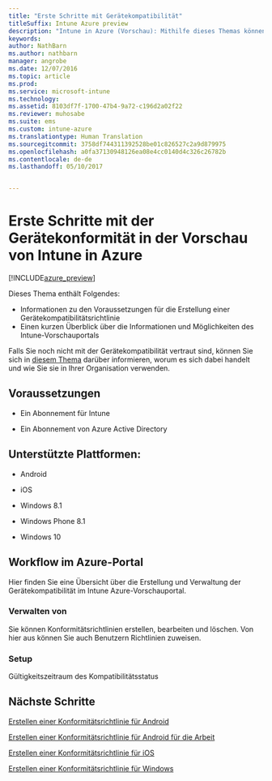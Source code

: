 ```yaml
---
title: "Erste Schritte mit Gerätekompatibilität"
titleSuffix: Intune Azure preview
description: "Intune in Azure (Vorschau): Mithilfe dieses Themas können Sie die Voraussetzungen zum Erstellen von Konformitätsrichtlinien in Microsoft Intune verstehen."
keywords: 
author: NathBarn
ms.author: nathbarn
manager: angrobe
ms.date: 12/07/2016
ms.topic: article
ms.prod: 
ms.service: microsoft-intune
ms.technology: 
ms.assetid: 8103df7f-1700-47b4-9a72-c196d2a02f22
ms.reviewer: muhosabe
ms.suite: ems
ms.custom: intune-azure
ms.translationtype: Human Translation
ms.sourcegitcommit: 3758df744311392528be01c826527c2a9d879975
ms.openlocfilehash: a0fa37130948126ea08e4cc0140d4c326c26782b
ms.contentlocale: de-de
ms.lasthandoff: 05/10/2017


---
```


# <a name="get-started-with-device-compliance-in-intune-azure-preview"></a>Erste Schritte mit der Gerätekonformität in der Vorschau von Intune in Azure


[!INCLUDE[azure_preview](../includes/azure_preview.md)]

Dieses Thema enthält Folgendes: 

- Informationen zu den Voraussetzungen für die Erstellung einer Gerätekompatibilitätsrichtlinie
- Einen kurzen Überblick über die Informationen und Möglichkeiten des Intune-Vorschauportals 

Falls Sie noch nicht mit der Gerätekompatibilität vertraut sind, können Sie sich in [diesem Thema](what-is-device-compliance.md) darüber informieren, worum es sich dabei handelt und wie Sie sie in Ihrer Organisation verwenden.

##  <a name="pre-requisites"></a>Voraussetzungen

-   Ein Abonnement für Intune

-   Ein Abonnement von Azure Active Directory

##  <a name="supported-platforms"></a>Unterstützte Plattformen:

-   Android

-   iOS

-   Windows 8.1

-   Windows Phone 8.1

-   Windows 10

##  <a name="azure-portal-workflow"></a>Workflow im Azure-Portal

Hier finden Sie eine Übersicht über die Erstellung und Verwaltung der Gerätekompatibilität im Intune Azure-Vorschauportal.

<!---### Overview

When you choose the **Set device compliance** workload, the blade opens with an  **Overview** section that displays a summary view of your compliance policies that you have created and the status of the devices they have been applied to. If you
don’t have any policies configured yet, the overview will just include the various reports but with no data.--->

### <a name="manage"></a>Verwalten von

Sie können Konformitätsrichtlinien erstellen, bearbeiten und löschen. Von hier aus können Sie auch Benutzern Richtlinien zuweisen.

<!---### Monitor

This section is a detailed view of what you see in the **Overview**. A list of all the reports are displayed in this section and you can interactively drill down through each of these reports.--->

### <a name="setup"></a>Setup

Gültigkeitszeitraum des Kompatibilitätsstatus

##  <a name="next-steps"></a>Nächste Schritte
[Erstellen einer Konformitätsrichtlinie für Android](create-a-compliance-policy-for-android.md)

[Erstellen einer Konformitätsrichtlinie für Android für die Arbeit](create-a-compliance-policy-for-android-for-work.md)

[Erstellen einer Konformitätsrichtlinie für iOS](create-a-compliance-policy-for-ios.md)

[Erstellen einer Konformitätsrichtlinie für Windows](create-a-compliance-policy-for-windows.md)

